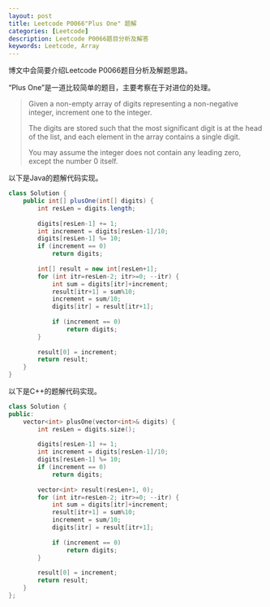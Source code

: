 ```yaml
---
layout: post
title: Leetcode P0066"Plus One" 题解
categories: [Leetcode]
description: Leetcode P0066题目分析及解答
keywords: Leetcode, Array
---
```


博文中会简要介绍Leetcode P0066题目分析及解题思路。

“Plus One”是一道比较简单的题目，主要考察在于对进位的处理。

> Given a non-empty array of digits representing a non-negative integer, increment one to the integer.
> 
> The digits are stored such that the most significant digit is at the head of the list, and each element in the array contains a single digit.
> 
> You may assume the integer does not contain any leading zero, except the number 0 itself.

以下是Java的题解代码实现。
```java
class Solution {
    public int[] plusOne(int[] digits) {
        int resLen = digits.length;
        
        digits[resLen-1] += 1;
        int increment = digits[resLen-1]/10;
        digits[resLen-1] %= 10;
        if (increment == 0)
            return digits;
        
        int[] result = new int[resLen+1];
        for (int itr=resLen-2; itr>=0; --itr) {
            int sum = digits[itr]+increment;
            result[itr+1] = sum%10;
            increment = sum/10;
            digits[itr] = result[itr+1];
            
            if (increment == 0)
                return digits;
        }
        
        result[0] = increment;
        return result;
    }
}
```

以下是C++的题解代码实现。
```cpp
class Solution {
public:
    vector<int> plusOne(vector<int>& digits) {
        int resLen = digits.size();
        
        digits[resLen-1] += 1;
        int increment = digits[resLen-1]/10;
        digits[resLen-1] %= 10;
        if (increment == 0)
            return digits;
        
        vector<int> result(resLen+1, 0);
        for (int itr=resLen-2; itr>=0; --itr) {
            int sum = digits[itr]+increment;
            result[itr+1] = sum%10;
            increment = sum/10;
            digits[itr] = result[itr+1];
            
            if (increment == 0)
                return digits;
        }
        
        result[0] = increment;
        return result;
    }
};
```
